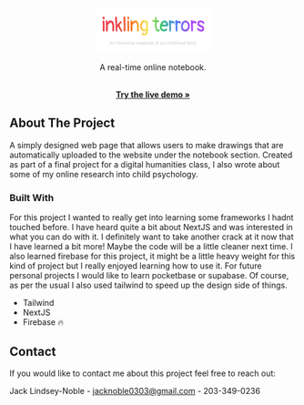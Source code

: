 <!-- PROJECT LOGO -->
<br />
<div align="center">
  <a href="https://github.com/othneildrew/Best-README-Template">
    <img src="logo.png" alt="Logo" width="200" height="80">
  </a>

  <p align="center">
    A real-time online notebook.
  </p>
  
  <p align="center">
    <br />
    <a href="https://inkling-terrors.web.app"><strong>Try the live demo »</strong></a>
    <br />
  </p>
</div>

<!-- ABOUT THE PROJECT -->
## About The Project

A simply designed web page that allows users to make drawings that are automatically uploaded to the website under the notebook section. Created as part of a final project for a digital humanities class, I also wrote about some of my online research into child psychology. 

### Built With

For this project I wanted to really get into learning some frameworks I hadnt touched before. I have heard quite a bit about NextJS and was interested in what you can do with it. I definitely want to take another crack at it now that I have learned a bit more! Maybe the code will be a little cleaner next time. I also learned firebase for this project, it might be a little heavy weight for this kind of project but I really enjoyed learning how to use it. For future personal projects I would like to learn pocketbase or supabase. Of course, as per the usual I also used tailwind to speed up the design side of things.

* Tailwind
* NextJS
* Firebase 🔥 

<!-- CONTACT -->
## Contact

If you would like to contact me about this project feel free to reach out:

Jack Lindsey-Noble - jacknoble0303@gmail.com - 203-349-0236
